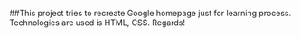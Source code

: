 ##This project tries to recreate Google homepage just for learning process. Technologies are used is HTML, CSS. Regards!